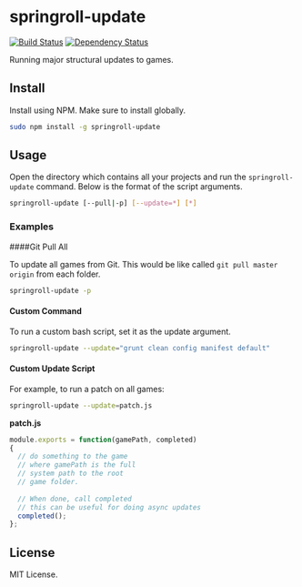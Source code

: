springroll-update
====================
[![Build Status](https://travis-ci.org/SpringRoll/springroll-update.svg)](https://travis-ci.org/SpringRoll/springroll-update) [![Dependency Status](https://david-dm.org/SpringRoll/springroll-update.svg?style=flat)](https://david-dm.org/SpringRoll/springroll-update)

Running major structural updates to games.

## Install

Install using NPM. Make sure to install globally.

```bash
sudo npm install -g springroll-update
```

## Usage

Open the directory which contains all your projects and run the `springroll-update` command. Below is the format of the script arguments.

```bash
springroll-update [--pull|-p] [--update=*] [*]
```

### Examples 

####Git Pull All

To update all games from Git. This would be like called `git pull master origin` from each folder. 

```bash
springroll-update -p
```

#### Custom Command

To run a custom bash script, set it as the update argument.

```bash
springroll-update --update="grunt clean config manifest default"
```

#### Custom Update Script

For example, to run a patch on all games:

```bash
springroll-update --update=patch.js
```

**patch.js**
```js
module.exports = function(gamePath, completed)
{
  // do something to the game
  // where gamePath is the full
  // system path to the root
  // game folder.
  
  // When done, call completed
  // this can be useful for doing async updates
  completed();
};
```

## License

MIT License.
